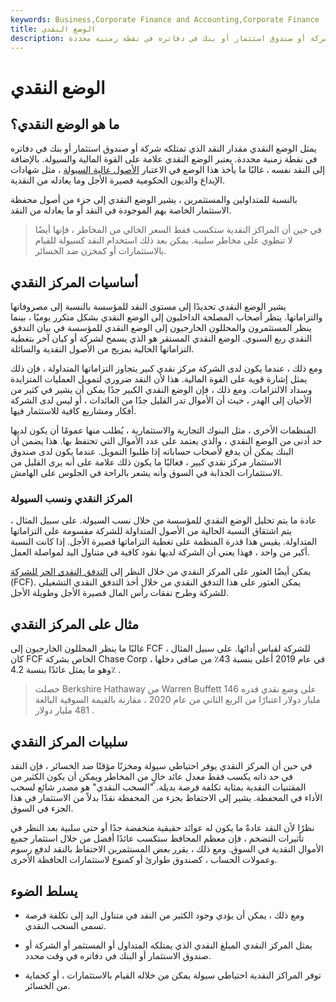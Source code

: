 ```yaml
---
keywords: Business,Corporate Finance and Accounting,Corporate Finance
title: الوضع النقدي
description: يمثل الوضع النقدي المبلغ النقدي الذي تمتلكه شركة أو صندوق استثمار أو بنك في دفاتره في نقطة زمنية محددة.
---
```


# الوضع النقدي
## ما هو الوضع النقدي؟

يمثل الوضع النقدي مقدار النقد الذي تمتلكه شركة أو صندوق استثمار أو بنك في دفاتره في نقطة زمنية محددة. يعتبر الوضع النقدي علامة على القوة المالية والسيولة. بالإضافة إلى النقد نفسه ، غالبًا ما يأخذ هذا الوضع في الاعتبار [الأصول عالية السيولة](/liquidasset) ، مثل شهادات الإيداع والديون الحكومية قصيرة الأجل وما يعادله من النقدية.

بالنسبة للمتداولين والمستثمرين ، يشير الوضع النقدي إلى جزء من أصول محفظة الاستثمار الخاصة بهم الموجودة في النقد أو ما يعادله من النقد.

> في حين أن المراكز النقدية ستكسب فقط السعر الخالي من المخاطر ، فإنها أيضًا لا تنطوي على مخاطر سلبية. يمكن بعد ذلك استخدام النقد كسيولة للقيام بالاستثمارات أو كمخزن ضد الخسائر.

>

## أساسيات المركز النقدي

يشير الوضع النقدي تحديدًا إلى مستوى النقد للمؤسسة بالنسبة إلى مصروفاتها والتزاماتها. ينظر أصحاب المصلحة الداخليون إلى الوضع النقدي بشكل متكرر يوميًا ، بينما ينظر المستثمرون والمحللون الخارجيون إلى الوضع النقدي للمؤسسة في بيان التدفق النقدي ربع السنوي. الوضع النقدي المستقر هو الذي يسمح لشركة أو كيان آخر بتغطية التزاماتها الحالية بمزيج من الأصول النقدية والسائلة.

ومع ذلك ، عندما يكون لدى الشركة مركز نقدي كبير يتجاوز التزاماتها المتداولة ، فإن ذلك يمثل إشارة قوية على القوة المالية. هذا لأن النقد ضروري لتمويل العمليات المتزايدة وسداد الالتزامات. ومع ذلك ، فإن الوضع النقدي الكبير جدًا يمكن أن يشير في كثير من الأحيان إلى الهدر ، حيث أن الأموال تدر القليل جدًا من العائدات ، أو ليس لدى الشركة أفكار ومشاريع كافية للاستثمار فيها.

المنظمات الأخرى ، مثل البنوك التجارية والاستثمارية ، يُطلب منها عمومًا أن يكون لديها حد أدنى من الوضع النقدي ، والذي يعتمد على عدد الأموال التي تحتفظ بها. هذا يضمن أن البنك يمكن أن يدفع لأصحاب حساباته إذا طلبوا التمويل. عندما يكون لدى صندوق الاستثمار مركز نقدي كبير ، فغالبًا ما يكون ذلك علامة على أنه يرى القليل من الاستثمارات الجذابة في السوق وأنه يشعر بالراحة في الجلوس على الهامش.

### المركز النقدي ونسب السيولة

عادة ما يتم تحليل الوضع النقدي للمؤسسة من خلال نسب السيولة. على سبيل المثال ، يتم اشتقاق النسبة الحالية من الأصول المتداولة للشركة مقسومة على التزاماتها المتداولة. يقيس هذا قدرة المنظمة على تغطية التزاماتها قصيرة الأجل. إذا كانت النسبة أكبر من واحد ، فهذا يعني أن الشركة لديها نقود كافية في متناول اليد لمواصلة العمل.

يمكن أيضًا العثور على المركز النقدي من خلال النظر إلى [التدفق النقدي الحر للشركة](/freecashflow) (FCF). يمكن العثور على هذا التدفق النقدي من خلال أخذ التدفق النقدي التشغيلي للشركة وطرح نفقات رأس المال قصيرة الأجل وطويلة الأجل.

## مثال على المركز النقدي

غالبًا ما ينظر المحللون الخارجيون إلى FCF للشركة لقياس أدائها. على سبيل المثال ، كان FCF الخاص بشركة Chase Corp في عام 2019 أعلى بنسبة 43٪ من صافي دخلها ، وهو ما يمثل عائدًا بنسبة 4.2٪ .

> حصلت Berkshire Hathaway من Warren Buffett على وضع نقدي قدره 146 مليار دولار اعتبارًا من الربع الثاني من عام 2020 ، مقارنة بالقيمة السوقية البالغة 481 مليار دولار .

>

## سلبيات المركز النقدي

في حين أن المركز النقدي يوفر احتياطي سيولة ومخزنًا مؤقتًا ضد الخسائر ، فإن النقد في حد ذاته يكسب فقط معدل عائد خالٍ من المخاطر ويمكن أن يكون الكثير من المقتنيات النقدية بمثابة تكلفة فرصة بديلة. "السحب النقدي" هو مصدر شائع لسحب الأداء في المحفظة. يشير إلى الاحتفاظ بجزء من المحفظة نقدًا بدلاً من الاستثمار في هذا الجزء في السوق.

نظرًا لأن النقد عادةً ما يكون له عوائد حقيقية منخفضة جدًا أو حتى سلبية بعد النظر في تأثيرات التضخم ، فإن معظم المحافظ ستكسب عائدًا أفضل من خلال استثمار جميع الأموال النقدية في السوق. ومع ذلك ، يقرر بعض المستثمرين الاحتفاظ بالنقد لدفع رسوم وعمولات الحساب ، كصندوق طوارئ أو كمنوع لاستثمارات الحافظة الأخرى.

## يسلط الضوء

- ومع ذلك ، يمكن أن يؤدي وجود الكثير من النقد في متناول اليد إلى تكلفة فرصة تسمى السحب النقدي.

- يمثل المركز النقدي المبلغ النقدي الذي يمتلكه المتداول أو المستثمر أو الشركة أو صندوق الاستثمار أو البنك في دفاتره في وقت محدد.

- توفر المراكز النقدية احتياطي سيولة يمكن من خلاله القيام بالاستثمارات ، أو كحماية من الخسائر.

